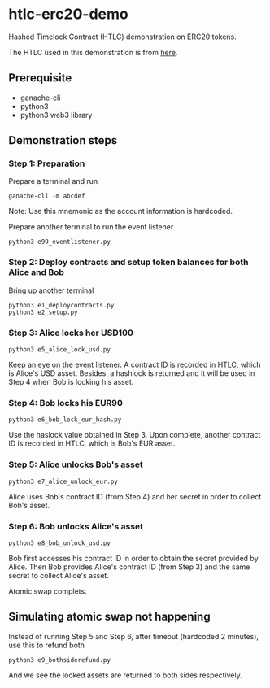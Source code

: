 # htlc-erc20-demo
Hashed Timelock Contract (HTLC) demonstration on ERC20 tokens.

The HTLC used in this demonstration is from [here](https://github.com/chatch/hashed-timelock-contract-ethereum).

## Prerequisite
* ganache-cli
* python3
* python3 web3 library

## Demonstration steps

### Step 1: Preparation

Prepare a terminal and run 
```
ganache-cli -m abcdef
```
Note: Use this mnemonic as the account information is hardcoded.

Prepare another terminal to run the event listener
```
python3 e99_eventlistener.py
```

### Step 2: Deploy contracts and setup token balances for both Alice and Bob

Bring up another terminal
```
python3 e1_deploycontracts.py
python3 e2_setup.py
```

### Step 3: Alice locks her USD100
```
python3 e5_alice_lock_usd.py
```

Keep an eye on the event listener. A contract ID is recorded in HTLC, which is Alice's USD asset. Besides, a hashlock is returned and it will be used in Step 4 when Bob is locking his asset.

### Step 4: Bob locks his EUR90
```
python3 e6_bob_lock_eur_hash.py
```
Use the haslock value obtained in Step 3. Upon complete, another contract ID is recorded in HTLC, which is Bob's EUR asset.

### Step 5: Alice unlocks Bob's asset
```
python3 e7_alice_unlock_eur.py
```
Alice uses Bob's contract ID (from Step 4) and her secret in order to collect Bob's asset.

### Step 6: Bob unlocks Alice's asset
```
python3 e8_bob_unlock_usd.py
```
Bob first accesses his contract ID in order to obtain the secret provided by Alice. Then Bob provides Alice's contract ID (from Step 3) and the same secret to collect Alice's asset.

Atomic swap complets.

## Simulating atomic swap not happening

Instead of running Step 5 and Step 6, after timeout (hardcoded 2 minutes), use this to refund both
```
python3 e9_bothsiderefund.py
```
And we see the locked assets are returned to both sides respectively.
